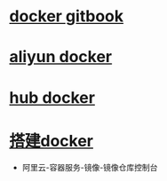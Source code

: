 # [docker gitbook](https://www.gitbook.com/book/yeasy/docker_practice/details)
# [aliyun docker](https://dev.aliyun.com/search.html)
# [hub docker](https://hub.docker.com/explore/)
# [搭建docker](http://morning.work/page/2016-01/deploying-your-own-private-docker-registry.html)
- 阿里云-容器服务-镜像-镜像仓库控制台    








